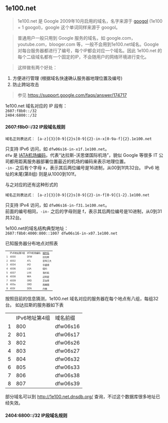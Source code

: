 ## 1e100.net  

> 1e100.net 是 Google 2009年10月启用的域名，名字来源于 [googol](http://en.wikipedia.org/wiki/Googol) (1e100 = 1 googol)，google 这个单词同样来源于 googol。

> 普通用户一般只用到 Google 服务的域名，如 google.com，youtube.com，blooger.com 等，一般不会用到1e100.net域名。Google 对每台服务器都进行了编号，每个IP都会对应一个域名。因此 1e100.net 的每个二级域名都有一个固定的IP，不会随用户的网络环境进行变化。

> 这样做有两个好处：  
1.  方便进行管理 (根据域名快速确认服务器地理位置及编号)  
2.  防止跨站攻击  

> 参见 https://support.google.com/faqs/answer/174717  


1e100.net 域名对应的 IP 段有：  
<code>2607:f8b0::/32</code>   
<code>2404:6800::/32</code>

#### 2607:f8b0::/32 IP段域名规则  

<pre><code>域名正则表达式： [a-z]{3}[0-9]{2}<span="color:blue">s</span>[0-9]{2}-in-x[0-9a-f]{2}.1e100.net</code></pre>  
只支持 IPv6 访问，如 <code>dfw06s16-in-x1f.1e100.net</code>。  
<code>dfw</code> 是 [IATA机场编码](http://en.wikipedia.org/wiki/International_Air_Transport_Association_airport_code)，代表“达拉斯-沃思堡国际机场”，貌似 Google 等很多 IT 公司都用距离服务器部署位置最近的机场的编码来表示地理位置。  
<code>-in-</code> 之后有个字母 x，表示其后两位编号是16进制，从00到1f共32台。
IPv6 地址的末尾(第8组) 则是从1000到101f。  

与之对应的还有这种形式的  
<pre><code>域名正则表达式： [a-z]{3}[0-9]{2}s[0-9]{2}-in-f[0-9]{1-2}.1e100.net</code></pre>  
只支持 IPv4 访问，如 <code>dfw06s16-in-f31.1e100.net</code>。  
前面的编号相同，<code>-in-</code> 之后的字母则是 f，表示其后两位编号是10进制，从0到31共32台。

1e100.net的域名结构典型地址：  
<code>2607:f8b0:4000:800::1007 dfw06s16-in-x07.1e100.net</code>

已知服务器分布地点对照表
<table style="font-size:0.5em">
<th><td>IPv6地址第3组</td><td>IATA机场编码</td><td><a href="http://www.greenscope.com.tw/webeip/ht00100/uscitycode.asp" target="_blank">城市名</a></td></th>
<tr><td>1</td><td>4000</td><td>DFW</td><td>达拉斯</td></tr>
<tr><td>2</td><td>4002</td><td>ATL</td><td>亚特兰大</td></tr>
<tr><td>3</td><td>4004</td><td>IAD</td><td>华盛顿</td></tr>
<tr><td>4</td><td>4006</td><td>LGA</td><td>纽约</td></tr>
<tr><td>5</td><td>4007</td><td>LAX</td><td>洛杉矶</td></tr>
<tr><td>6</td><td>4008</td><td>MIA</td><td>迈阿密</td></tr>
<tr><td>7</td><td>4009</td><td>ORD</td><td>芝加哥</td></tr>
<tr><td>8</td><td>400a</td><td>ORD</td><td>西雅图</td></tr>
<tr><td>9</td><td>400f</td><td>DEN</td><td>丹佛</td></tr>
</table>

按照目前的信息猜测，1e100.net 域名对应的服务器在每个地点有八组，每组32台。
如达拉斯的服务器如下表  
<table>
<th><td>IPv6地址第4组</td><td>域名前缀</td></th>
<tr><td>1</td><td>800</td><td>dfw06s16</td></tr>
<tr><td>2</td><td>801</td><td>dfw06s17</td></tr>
<tr><td>3</td><td>802</td><td>dfw06s26</td></tr>
<tr><td>4</td><td>803</td><td>dfw06s27</td></tr>
<tr><td>5</td><td>804</td><td>dfw06s32</td></tr>
<tr><td>6</td><td>805</td><td>dfw06s33</td></tr>
<tr><td>7</td><td>806</td><td>dfw06s38</td></tr>
<tr><td>8</td><td>807</td><td>dfw06s39</td></tr>
</table>

部分域名可以到 http://1e100.net.dnsdb.org/ 查询，不过这个数据库很多地址已经失效。

#### 2404:6800::/32 IP段域名规则  


